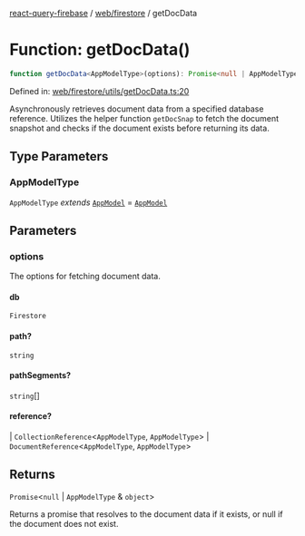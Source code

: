 [react-query-firebase](../../../modules.md) / [web/firestore](../index.md) / getDocData

# Function: getDocData()

```ts
function getDocData<AppModelType>(options): Promise<null | AppModelType & object>
```

Defined in: [web/firestore/utils/getDocData.ts:20](https://github.com/vpishuk/react-query-firebase/blob/47ed1ecd8b83d68dd4237e8eb73f6aa6dea2c1fa/web/firestore/utils/getDocData.ts#L20)

Asynchronously retrieves document data from a specified database reference.
Utilizes the helper function `getDocSnap` to fetch the document snapshot and
checks if the document exists before returning its data.

## Type Parameters

### AppModelType

`AppModelType` *extends* [`AppModel`](../../../types/type-aliases/AppModel.md) = [`AppModel`](../../../types/type-aliases/AppModel.md)

## Parameters

### options

The options for fetching document data.

#### db

`Firestore`

#### path?

`string`

#### pathSegments?

`string`[]

#### reference?

  \| `CollectionReference`\<`AppModelType`, `AppModelType`\>
  \| `DocumentReference`\<`AppModelType`, `AppModelType`\>

## Returns

`Promise`\<`null` \| `AppModelType` & `object`\>

Returns a promise that resolves to the document data if it exists, or null if the document does not exist.
